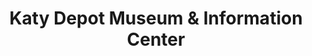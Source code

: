 ---
layout: repo
title: "Katy Depot Museum & Information Center"
id: 24718
permalink: repos/24718/
---
